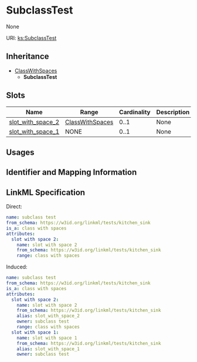 # SubclassTest

None

URI: [ks:SubclassTest](https://w3id.org/linkml/tests/kitchen_sink/SubclassTest)




## Inheritance

* [ClassWithSpaces](ClassWithSpaces.md)
    * **SubclassTest**




## Slots

| Name | Range | Cardinality | Description  | Info |
| ---  | --- | --- | --- | --- |
| [slot_with_space_2](slot_with_space_2.md) | [ClassWithSpaces](ClassWithSpaces.md) | 0..1 | None  | . |
| [slot_with_space_1](slot_with_space_1.md) | NONE | 0..1 | None  | . |


## Usages



## Identifier and Mapping Information






## LinkML Specification

<!-- TODO: investigate https://stackoverflow.com/questions/37606292/how-to-create-tabbed-code-blocks-in-mkdocs-or-sphinx -->

Direct:

```yaml
name: subclass test
from_schema: https://w3id.org/linkml/tests/kitchen_sink
is_a: class with spaces
attributes:
  slot with space 2:
    name: slot with space 2
    from_schema: https://w3id.org/linkml/tests/kitchen_sink
    range: class with spaces

```

Induced:

```yaml
name: subclass test
from_schema: https://w3id.org/linkml/tests/kitchen_sink
is_a: class with spaces
attributes:
  slot with space 2:
    name: slot with space 2
    from_schema: https://w3id.org/linkml/tests/kitchen_sink
    alias: slot_with_space_2
    owner: subclass test
    range: class with spaces
  slot with space 1:
    name: slot with space 1
    from_schema: https://w3id.org/linkml/tests/kitchen_sink
    alias: slot_with_space_1
    owner: subclass test

```